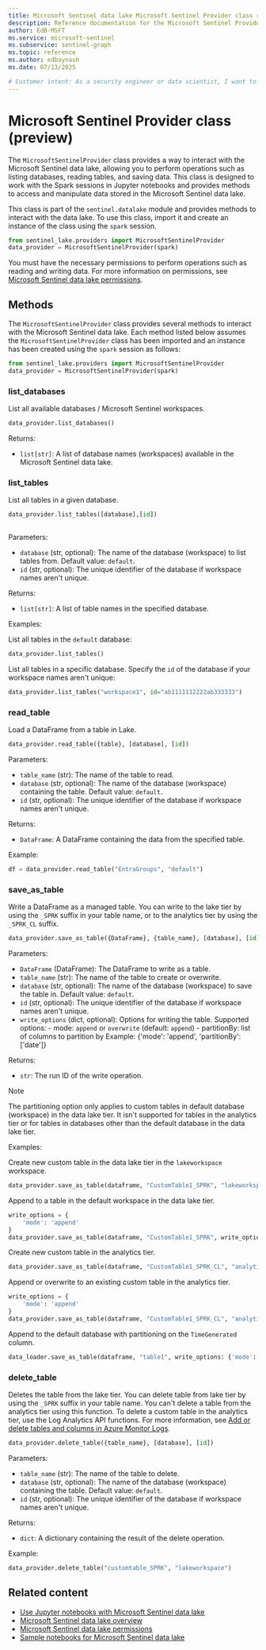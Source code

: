 ```yaml
---  
title: Microsoft Sentinel data lake Microsoft Sentinel Provider class reference (preview)
description: Reference documentation for the Microsoft Sentinel Provider class, which allows you to connect to the Microsoft Sentinel data lake and perform various operations.
author: EdB-MSFT
ms.service: microsoft-sentinel
ms.subservice: sentinel-graph
ms.topic: reference 
ms.author: edbaynash  
ms.date: 07/13/2025

# Customer intent: As a security engineer or data scientist, I want to understand how to use the Microsoft Sentinel Provider class to connect to the Microsoft Sentinel data lake and perform operations such as listing databases, reading tables, and saving data.
---
```

 

# Microsoft Sentinel Provider class (preview)

The `MicrosoftSentinelProvider` class provides a way to interact with the Microsoft Sentinel data lake, allowing you to perform operations such as listing databases, reading tables, and saving data. This class is designed to work with the Spark sessions in Jupyter notebooks and provides methods to access and manipulate data stored in the Microsoft Sentinel data lake. 

This class is part of the `sentinel.datalake` module and provides methods to interact with the data lake. To use this class, import it and create an instance of the class using the `spark` session.

```python
from sentinel_lake.providers import MicrosoftSentinelProvider
data_provider = MicrosoftSentinelProvider(spark)      
```
You must have the necessary permissions to perform operations such as reading and writing data. For more information on permissions, see [Microsoft Sentinel data lake permissions](../roles.md#roles-and-permissions-for-the-microsoft-sentinel-data-lake).

## Methods

The `MicrosoftSentinelProvider` class provides several methods to interact with the Microsoft Sentinel data lake. 
Each method listed below assumes the `MicrosoftSentinelProvider` class has been imported and an instance has been created using the `spark` session as follows:

```python
from sentinel_lake.providers import MicrosoftSentinelProvider
data_provider = MicrosoftSentinelProvider(spark) 
```

### list_databases

List all available databases / Microsoft Sentinel workspaces.

```python
data_provider.list_databases()    
```

Returns:
- `list[str]`: A list of database names (workspaces) available in the Microsoft Sentinel data lake.    
 
### list_tables

List all tables in a given database.

```python
data_provider.list_tables([database],[id])
   
```

Parameters:
- `database` (str, optional): The name of the database (workspace) to list tables from. Default value: `default`.
- `id` (str, optional): The unique identifier of the database if workspace names aren't unique.

Returns:
- `list[str]`: A list of table names in the specified database.

Examples:

List all tables in the `default` database:


```python
data_provider.list_tables() 
```


List all tables in a specific database. Specify the `id` of the database if your workspace names aren't unique:

```python
data_provider.list_tables("workspace1", id="ab1111112222ab333333")
```


### read_table

Load a DataFrame from a table in Lake.

```python
data_provider.read_table({table}, [database], [id])
```

Parameters:
- `table_name` (str): The name of the table to read.
- `database` (str, optional): The name of the database (workspace) containing the table. Default value: `default`.
- `id` (str, optional): The unique identifier of the database if workspace names aren't unique.

Returns:
- `DataFrame`: A DataFrame containing the data from the specified table.

Example:
```python
df = data_provider.read_table("EntraGroups", "default")
```

### save_as_table

Write a DataFrame as a managed table. You can write to the lake tier by using the `_SPRK` suffix in your table name, or to the analytics tier by using the `_SPRK_CL` suffix.                

```python
data_provider.save_as_table({DataFrame}, {table_name}, [database], [id], [write_options])
```

Parameters:
- `DataFrame` (DataFrame): The DataFrame to write as a table.
- `table_name` (str): The name of the table to create or overwrite.
- `database` (str, optional): The name of the database (workspace) to save the table in. Default value: `default`.
- `id` (str, optional): The unique identifier of the database if workspace names aren't unique.
- `write_options` (dict, optional): Options for writing the table. Supported options:
                - mode: `append` or `overwrite` (default: `append`)
                - partitionBy: list of columns to partition by
                Example: {'mode': 'append', 'partitionBy': ['date']}
 

Returns:
- `str`: The run ID of the write operation.

> [!NOTE]
> The partitioning option only applies to custom tables in default database (workspace) in the data lake tier. It isn't supported for tables in the analytics tier or for tables in databases other than the default database in the data lake tier. 


Examples:

Create new custom table in the data lake tier in the `lakeworkspace` workspace.

```python
data_provider.save_as_table(dataframe, "CustomTable1_SPRK", "lakeworkspace")
```

Append to a table in the default workspace in the data lake tier.
```python
write_options = {
    'mode': 'append'
}
data_provider.save_as_table(dataframe, "CustomTable1_SPRK", write_options=write_options)
```


Create new custom table in the analytics tier.
```python
data_provider.save_as_table(dataframe, "CustomTable1_SPRK_CL", "analyticstierworkspace")
```

Append or overwrite to an existing custom table in the analytics tier.
```python
write_options = {
    'mode': 'append'
}
data_provider.save_as_table(dataframe, "CustomTable1_SPRK_CL", "analyticstierworkspace", write_options)
```

Append to the default database with partitioning on the `TimeGenerated` column.
```python
data_loader.save_as_table(dataframe, "table1", write_options: {'mode': 'append', 'partitionBy': ['TimeGenerated']})
```

### delete_table

Deletes the table from the lake tier. You can delete table from lake tier by using the `_SPRK` suffix in your table name. You can't delete a table from the analytics tier using this function. To delete a custom table in the analytics tier, use the Log Analytics API functions. For more information, see [Add or delete tables and columns in Azure Monitor Logs](/azure/azure-monitor/logs/create-custom-table?tabs=azure-portal-1%2Cazure-portal-2%2Cazure-portal-3#delete-a-table).


```python
data_provider.delete_table({table_name}, [database], [id])
```
Parameters:
- `table_name` (str): The name of the table to delete.
- `database` (str, optional): The name of the database (workspace) containing the table. Default value: `default`.
- `id` (str, optional): The unique identifier of the database if workspace names aren't unique.

Returns:
- `dict`: A dictionary containing the result of the delete operation.

Example:
```python
data_provider.delete_table("customtable_SPRK", "lakeworkspace")
``` 


## Related content

- [Use Jupyter notebooks with Microsoft Sentinel data lake](./notebooks.md)
- [Microsoft Sentinel data lake overview](./sentinel-lake-overview.md)
- [Microsoft Sentinel data lake permissions](../roles.md#roles-and-permissions-for-the-microsoft-sentinel-data-lake)
- [Sample notebooks for Microsoft Sentinel data lake](./notebook-examples.md)